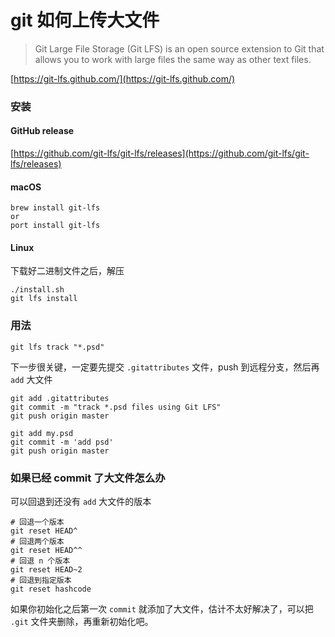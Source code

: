 # git 如何上传大文件

> Git Large File Storage (Git LFS) is an open source extension to Git that allows you to work with large files the same way as other text files.

[https://git-lfs.github.com/](https://git-lfs.github.com/)

### 安装

#### GitHub release

[https://github.com/git-lfs/git-lfs/releases](https://github.com/git-lfs/git-lfs/releases)

#### macOS

```shell
brew install git-lfs
or 
port install git-lfs
```

#### Linux

下载好二进制文件之后，解压

```
./install.sh
git lfs install
```

### 用法

```
git lfs track "*.psd"
```

下一步很关键，一定要先提交 `.gitattributes` 文件，push 到远程分支，然后再 `add` 大文件

```
git add .gitattributes
git commit -m "track *.psd files using Git LFS"
git push origin master
```

```
git add my.psd
git commit -m 'add psd'
git push origin master
```

### 如果已经 commit 了大文件怎么办

可以回退到还没有 `add` 大文件的版本

```shell
# 回退一个版本
git reset HEAD^
# 回退两个版本
git reset HEAD^^
# 回退 n 个版本
git reset HEAD~2
# 回退到指定版本
git reset hashcode
```

如果你初始化之后第一次 `commit` 就添加了大文件，估计不太好解决了，可以把 `.git` 文件夹删除，再重新初始化吧。
